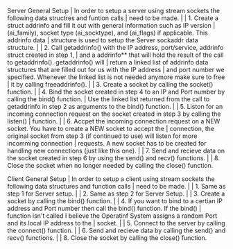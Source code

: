 Server General Setup
| In order to setup a server using stream sockets the following data structres and funtion calls
| need to be made.
|
|	1. Create a struct addrinfo and fill it out with general information such as IP version
|	(ai_family), socket type (ai_socktype), and (ai_flags) if applicable. This addrinfo data 
| 	structure is used to setup the Server sockaddr data structure.
|
|	2. Call getaddrinfo() with the IP address, port/service, addrinfo struct created in step 1,
|	and a addrinfo** that will hold the result of the call to getaddrinfo(). getaddrinfo() will
|	return a linked list of addrinfo data structures that are filled out for us with the IP address
|	and port number we specified. Whenever the linked list is not needed anymore make sure to free
|	it by calling freeaddrinfo().
|
| 	3. Create a socket by calling the socket() function. 
|
|	4. Bind the socket created in step 4 to an IP and Port number by calling the bind() function.
|	 Use the linked list returned from the call to getaddrinfo in step 2 as arguments to the bind() function.
|
|	5. Liston for an incoming connection request on the socket created in step 3 by calling the listen() 
|	function.
|
|	6. Accpet the incoming connection request on a NEW socket. You have to create a NEW socket to accept the
|	connection, the original socket from step 3 (if continued to use) will listen for more incomming connection
|	requests. A new socket has to be created for handling new connections (just like this one).
|
|	7. Send and recieve data on the socket created in step 6 by using the send() and recv() functions.
|
|	8. Close the socket when no longer needed by calling the close() function.


Client General Setup
| In order to setup a client using stream sockets the following data structures and function calls
| need to be made. 
|
|	1. Same as step 1 for Server setup.
|
|	2. Same as step 2 for Server Setup.
|
|	3. Create a socket by calling the bind() function.
|
|	4. If you want to bind to a certian IP address and Port number then call the bind() function. If the bind()
|	function isn't called I believe the Operatinf System assigns a random Port and its local IP address to the 
|	socket.
|
|	5. Connect to the server by calling the connect() function. 
|
|	6. Send and recieve data by calling the send() and recv() functions.
|
|	8. Close the socket by calling the close() function.

